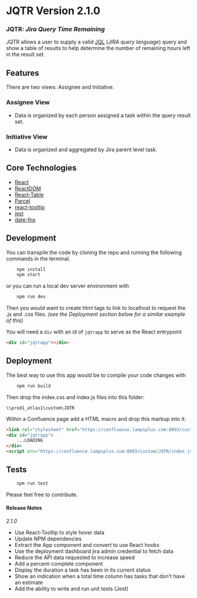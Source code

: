 # JQTR Version 2.1.0

### JQTR: *Jira Query Time Remaining*

JQTR allows a user to supply a valid [JQL](https://confluence.atlassian.com/jiracore/blog/2015/07/search-jira-like-a-boss-with-jql) (*JIRA query language*) query and show a table of results to help determine the number of remaining hours left in the result set.

## Features

There are two views: Assignee and Initiative.

### Assignee View
- Data is organized by each person assigned a task within the query result set.

### Initiative View
- Data is organized and aggregated by Jira parent level task.

## Core Technologies

 - [React](https://github.com/facebook/react)
 - [ReactDOM](https://github.com/facebook/react/tree/master/packages/react-dom)
 - [React-Table](https://github.com/react-tools/react-table)
 - [Parcel](https://github.com/parcel-bundler/parcel)
 - [react-tooltip](https://github.com/wwayne/react-tooltip)
 - [jest](https://jestjs.io/)
 - [date-fns](https://github.com/date-fns/date-fns)

## Development
You can transpile the code by cloning the repo and running the following commands in the terminal.

````javascript
    npm install
    npm start
````
or you can run a local dev server environment with
````javascript
    npm run dev
````
Then you would want to create html tags to link to localhost to request the .js and .css files. *(see the Deployment section below for a similar example of this)*

You will need a `div` with an id of `jqtrapp` to serve as the React entrypoint
````html
<div id="jqtrapp"></div>
````

## Deployment
The best way to use this app would be to compile your code changes with
````javascript
    npm run build
````
Then drop the index.css and index.js files into this folder:
````
\\prod1_atlas1\custom\JQTR
````

Within a Confluence page add a HTML macro and drop this markup into it:
```html
<link rel="stylesheet" href="https://confluence.lampsplus.com:8093/custom/JQTR/index.css">
<div id="jqtrapp">
    ...LOADING
</div>
<script src="https://confluence.lampsplus.com:8093/custom/JQTR/index.js"></script>
````
## Tests
````javascript
    npm run test
````

Please feel free to contribute.

#### Release Notes
*2.1.0*

* Use React-Tooltip to style hover data
* Update NPM dependencies
* Extract the App component and convert to use React hooks
* Use the deployment dashboard jira admin credential to fetch data
* Reduce the API data requested to increase speed
* Add a percent-complete component
* Display the duration a task has been in its current status
* Show an indication when a total time column has tasks that don't have an estimate
* Add the ability to write and run unit tests (Jest)